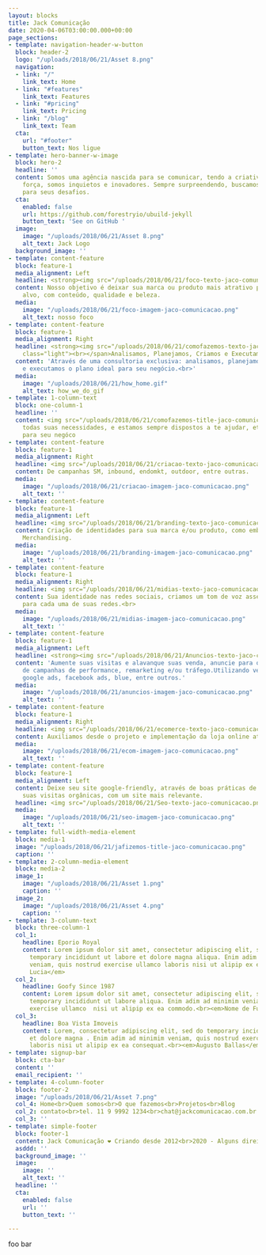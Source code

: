 ```yaml
---
layout: blocks
title: Jack Comunicação
date: 2020-04-06T03:00:00.000+00:00
page_sections:
- template: navigation-header-w-button
  block: header-2
  logo: "/uploads/2018/06/21/Asset 8.png"
  navigation:
  - link: "/"
    link_text: Home
  - link: "#features"
    link_text: Features
  - link: "#pricing"
    link_text: Pricing
  - link: "/blog"
    link_text: Team
  cta:
    url: "#footer"
    button_text: Nos ligue
- template: hero-banner-w-image
  block: hero-2
  headline: ''
  content: Somos uma agência nascida para se comunicar, tendo a criatividade como
    força, somos inquietos e inovadores. Sempre surpreendendo, buscamos a melhor solução
    para seus desafios.
  cta:
    enabled: false
    url: https://github.com/forestryio/ubuild-jekyll
    button_text: 'See on GitHub '
  image:
    image: "/uploads/2018/06/21/Asset 8.png"
    alt_text: Jack Logo
  background_image: ''
- template: content-feature
  block: feature-1
  media_alignment: Left
  headline: <strong><img src="/uploads/2018/06/21/foco-texto-jaco-comunicacao.png"></strong>
  content: Nosso objetivo é deixar sua marca ou produto mais atrativo para seu público
    alvo, com conteúdo, qualidade e beleza.
  media:
    image: "/uploads/2018/06/21/foco-imagem-jaco-comunicacao.png"
    alt_text: nosso foco
- template: content-feature
  block: feature-1
  media_alignment: Right
  headline: <strong><img src="/uploads/2018/06/21/comofazemos-texto-jaco-comunicacao.png"></strong><span
    class="light"><br></span>Analisamos, Planejamos, Criamos e Executamos
  content: 'Através de uma consultoria exclusiva: analisamos, planejamos, criamos
    e executamos o plano ideal para seu negócio.<br>'
  media:
    image: "/uploads/2018/06/21/how_home.gif"
    alt_text: how_we_do_gif
- template: 1-column-text
  block: one-column-1
  headline: ''
  content: <img src="/uploads/2018/06/21/comofazemos-title-jaco-comunicacao.png"><br>Atendemos
    todas suas necessidades, e estamos sempre dispostos a te ajudar, etmos todas soluções
    para seu negóco
- template: content-feature
  block: feature-1
  media_alignment: Right
  headline: <img src="/uploads/2018/06/21/criacao-texto-jaco-comunicacao.png">
  content: De campanhas SM, inbound, endomkt, outdoor, entre outras.
  media:
    image: "/uploads/2018/06/21/criacao-imagem-jaco-comunicacao.png"
    alt_text: ''
- template: content-feature
  block: feature-1
  media_alignment: Left
  headline: <img src="/uploads/2018/06/21/branding-texto-jaco-comunicacao.png">
  content: Criação de identidades para sua marca e/ou produto, como embalagens e Visual
    Merchandising.
  media:
    image: "/uploads/2018/06/21/branding-imagem-jaco-comunicacao.png"
    alt_text: ''
- template: content-feature
  block: feature-1
  media_alignment: Right
  headline: <img src="/uploads/2018/06/21/midias-texto-jaco-comunicacao.png">
  content: Sua identidade nas redes sociais, criamos um tom de voz assertivo e adequado
    para cada uma de suas redes.<br>
  media:
    image: "/uploads/2018/06/21/midias-imagem-jaco-comunicacao.png"
    alt_text: ''
- template: content-feature
  block: feature-1
  media_alignment: Left
  headline: <strong><img src="/uploads/2018/06/21/Anuncios-texto-jaco-comunicacao.png"></strong>
  content: 'Aumente suas visitas e alavanque suas venda, anuncie para o público ideal.Criação
    de campanhas de performance, remarketing e/ou tráfego.Utilizando veículos como:
    google ads, facebook ads, blue, entre outros.'
  media:
    image: "/uploads/2018/06/21/anuncios-imagem-jaco-comunicacao.png"
    alt_text: ''
- template: content-feature
  block: feature-1
  media_alignment: Right
  headline: <img src="/uploads/2018/06/21/ecomerce-texto-jaco-comunicacao.png">
  content: Auxiliamos desde o projeto e implementação da loja online até a parte operacional.<br>
  media:
    image: "/uploads/2018/06/21/ecom-imagem-jaco-comunicacao.png"
    alt_text: ''
- template: content-feature
  block: feature-1
  media_alignment: Left
  content: Deixe seu site google-friendly, através de boas práticas de SEO.Aumentando
    suas visitas orgânicas, com um site mais relevante.
  headline: <img src="/uploads/2018/06/21/Seo-texto-jaco-comunicacao.png">
  media:
    image: "/uploads/2018/06/21/seo-imagem-jaco-comunicacao.png"
    alt_text: ''
- template: full-width-media-element
  block: media-1
  image: "/uploads/2018/06/21/jafizemos-title-jaco-comunicacao.png"
  caption: ''
- template: 2-column-media-element
  block: media-2
  image_1:
    image: "/uploads/2018/06/21/Asset 1.png"
    caption: ''
  image_2:
    image: "/uploads/2018/06/21/Asset 4.png"
    caption: ''
- template: 3-column-text
  block: three-column-1
  col_1:
    headline: Eporio Royal
    content: Lorem ipsum dolor sit amet, consectetur adipiscing elit, sed do eiusmod
      temporary incididunt ut labore et dolore magna aliqua. Enim adim ad minimim
      veniam, quis nostrud exercise ullamco laboris nisi ut alipip ex ea commodo consequat.<br><em>Ana
      Lucia</em>
  col_2:
    headline: Goofy Since 1987
    content: Lorem ipsum dolor sit amet, consectetur adipiscing elit, sed do eiusmod
      temporary incididunt ut labore aliqua. Enim adim ad minimim veniam, quis nostrud
      exercise ullamco  nisi ut alipip ex ea commodo.<br><em>Nome de Fulno</em>
  col_3:
    headline: Boa Vista Imoveis
    content: Lorem, consectetur adipiscing elit, sed do temporary incididunt ut labore
      et dolore magna . Enim adim ad minimim veniam, quis nostrud exercise ullamco
      laboris nisi ut alipip ex ea consequat.<br><em>Augusto Ballas</em>
- template: signup-bar
  block: cta-bar
  content: ''
  email_recipient: ''
- template: 4-column-footer
  block: footer-2
  image: "/uploads/2018/06/21/Asset 7.png"
  col_4: Home<br>Quem somos<br>O que fazemos<br>Projetos<br>Blog
  col_2: contato<br>tel. 11 9 9992 1234<br>chat@jackcomunicacao.com.br
  col_3: ''
- template: simple-footer
  block: footer-1
  content: Jack Comunicação ❤︎ Criando desde 2012<br>2020 - Alguns direitos reservados.
  asddd: ''
  background_image: ''
  image:
    image: ''
    alt_text: ''
  headline: ''
  cta:
    enabled: false
    url: ''
    button_text: ''

---
```

foo bar